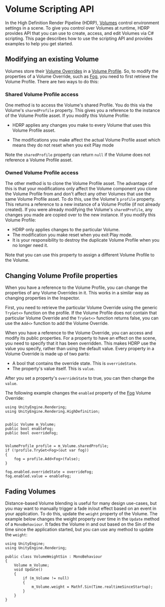 # Volume Scripting API

In the High Definition Render Pipeline (HDRP), [Volumes](Volumes.md) control environment settings in a scene. To give you control over Volumes at runtime, HDRP provides API that you can use to create, access, and edit Volumes via C# scripting. This page describes how to use the scripting API and provides examples to help you get started.

## Modifying an existing Volume

Volumes store their [Volume Overrides](Volume-Components.md) in a [Volume Profile](Volume-Profile.md). So, to modify the properties of a Volume Override, such as [Fog](Override-Fog.md),  you need to first retrieve the Volume Profile. There are two ways to do this:

### Shared Volume Profile access

One method is to access the Volume's shared Profile. You do this via the Volume's `sharedProfile` property. This gives you a reference to the instance of the Volume Profile asset. If you modify this Volume Profile:

- HDRP applies any changes you make to every Volume that uses this Volume Profile asset.

- The modifications you make affect the actual Volume Profile asset which means they do not reset when you exit Play mode

Note the `sharedProfile` property can return `null` if the Volume does not reference a Volume Profile asset.

### Owned Volume Profile access

The other method is to clone the Volume Profile asset. The advantage of this is that your modifications only affect the Volume component you clone the Volume Profile from and don't affect any other Volumes that use the same Volume Profile asset. To do this, use the Volume's `profile` property. This returns a reference to a new instance of a Volume Profile (if not already created). If you were already modifying the Volume's `sharedProfile`, any changes you made are copied over to the new instance. If you modify this Volume Profile:

- HDRP only applies changes to the particular Volume.
- The modification you make reset when you exit Play mode.
- It is your responsibility to destroy the duplicate Volume Profile when you no longer need it.

Note that you can use this property to assign a different Volume Profile to the Volume.

## Changing Volume Profile properties

When you have a reference to the Volume Profile, you can change the properties of any Volume Overrides in it. This works in a similar way as changing properties in the Inspector. 

First, you need to retrieve the particular Volume Override using the generic `TryGet<>` function on the profile. If the Volume Profile does not contain that particular Volume Override and the `TryGet<>` function returns false, you can use the `Add<>` function to add the Volume Override.

When you have a reference to the Volume Override, you can access and modify its public properties. For a property to have an effect on the scene, you need to specify that it has been overridden. This makes HDRP use the value you specify, rather than using the default value. Every property in a Volume Override is made up of two parts:

- A bool that contains the override state. This is `overrideState`.
- The property's value itself. This is `value`.

After you set a property's `overrideState` to true, you can then change the `value`.

The following example changes the `enabled` property of the [Fog](Override-Fog.md) Volume Override:

```
using UnityEngine.Rendering;
using UnityEngine.Rendering.HighDefinition;


public Volume m_Volume;
public bool enableFog;
public bool overrideFog;


VolumeProfile profile = m_Volume.sharedProfile;
if (!profile.TryGet<Fog>(out var fog))
{
	fog = profile.Add<Fog>(false);
}

fog.enabled.overrideState = overrideFog;
fog.enabled.value = enableFog;
```



## Fading Volumes

Distance-based Volume blending is useful for many design use-cases, but you may want to manually trigger a fade in/out effect based on an event in your application. To do this, update the `weight` property of the Volume. The example below changes the weight property over time in the `Update` method of a `MonoBehaviour`. It fades the Volume in and out based on the Sin of the time since the application started, but you can use any method to update the `weight`:

```
using UnityEngine;
using UnityEngine.Rendering;

public class VolumeWeightSin : MonoBehaviour
{
	Volume m_Volume;
	void Update()
	{
   		if (m_Volume != null)
   		{
			m_Volume.weight = Mathf.Sin(Time.realtimeSinceStartup);
		}
	}
}
```